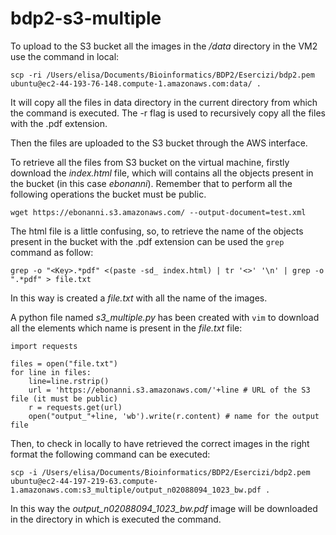 # bdp2-s3-multiple

To upload to the S3 bucket all the images in the */data* directory in the VM2 use the command in local:
```
scp -ri /Users/elisa/Documents/Bioinformatics/BDP2/Esercizi/bdp2.pem ubuntu@ec2-44-193-76-148.compute-1.amazonaws.com:data/ .
```

It will copy all the files in data directory in the current directory from which the command is executed. The -r flag is used to recursively copy all the files with the .pdf extension.

Then the files are uploaded to the S3 bucket through the AWS interface.

To retrieve all the files from S3 bucket on the virtual machine, firstly download the *index.html* file, which will contains all the objects present in the bucket (in this case _ebonanni_). Remember that to perform all the following operations the bucket must be public.

```
wget https://ebonanni.s3.amazonaws.com/ --output-document=test.xml
```

The html file is a little confusing, so, to retrieve the name of the objects present in the bucket with the .pdf extension can be used the ```grep``` command as follow:
```
grep -o "<Key>.*pdf" <(paste -sd_ index.html) | tr '<>' '\n' | grep -o ".*pdf" > file.txt
```

In this way is created a *file.txt* with all the name of the images.

A python file named *s3_multiple.py* has been created with ```vim``` to download all the elements which name is present in the *file.txt* file:

```
import requests

files = open("file.txt")
for line in files:
    line=line.rstrip()
    url = 'https://ebonanni.s3.amazonaws.com/'+line # URL of the S3 file (it must be public)
    r = requests.get(url)
    open("output_"+line, 'wb').write(r.content) # name for the output file
```

Then, to check in locally to have retrieved the correct images in the right format the following command can be executed:
```
scp -i /Users/elisa/Documents/Bioinformatics/BDP2/Esercizi/bdp2.pem ubuntu@ec2-44-197-219-63.compute-1.amazonaws.com:s3_multiple/output_n02088094_1023_bw.pdf .
```

In this way the *output_n02088094_1023_bw.pdf* image will be downloaded in the directory in which is executed the command.

